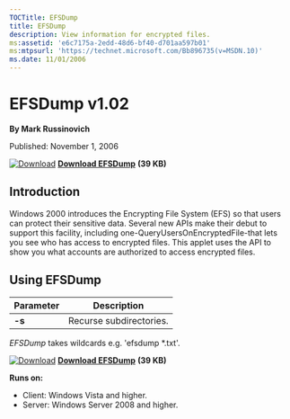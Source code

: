 ```yaml
--- 
TOCTitle: EFSDump
title: EFSDump
description: View information for encrypted files.
ms:assetid: 'e6c7175a-2edd-48d6-bf40-d701aa597b01'
ms:mtpsurl: 'https://technet.microsoft.com/Bb896735(v=MSDN.10)'
ms.date: 11/01/2006
---
```


EFSDump v1.02
=============

**By Mark Russinovich**

Published: November 1, 2006

[![Download](/media/landing/sysinternals/download_sm.png)](https://download.sysinternals.com/files/EFSDump.zip) [**Download EFSDump**](https://download.sysinternals.com/files/EFSDump.zip) **(39 KB)**


## Introduction

Windows 2000 introduces the Encrypting File System (EFS) so that users
can protect their sensitive data. Several new APIs make their debut to
support this facility, including one-QueryUsersOnEncryptedFile-that
lets you see who has access to encrypted files. This applet uses the API
to show you what accounts are authorized to access encrypted files.
 

## Using EFSDump

|Parameter  |Description  |
|---------|---------|
|  **-s** |  Recurse subdirectories.|


*EFSDump* takes wildcards e.g. 'efsdump \*.txt'.

[![Download](/media/landing/sysinternals/download_sm.png)](https://download.sysinternals.com/files/EFSDump.zip) [**Download EFSDump**](https://download.sysinternals.com/files/EFSDump.zip) **(39 KB)**

**Runs on:**

-   Client: Windows Vista and higher.
-   Server: Windows Server 2008 and higher.
